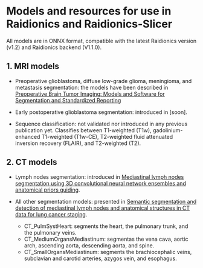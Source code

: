 # Models and resources for use in Raidionics and Raidionics-Slicer

All models are in ONNX format, compatible with the latest Raidionics version (v1.2) and Raidionics backend (V1.1.0).

## 1. MRI models
 * Preoperative glioblastoma, diffuse low-grade glioma, meningioma, and metastasis segmentation: the models have been described in [Preoperative Brain Tumor Imaging: Models and Software for Segmentation and Standardized Reporting](https://www.frontiersin.org/articles/10.3389/fneur.2022.932219/full?&utm_source=Email_to_authors_&utm_medium=Email&utm_content=T1_11.5e1_author&utm_campaign=Email_publication&field=&journalName=Frontiers_in_Neurology&id=932219)

 * Early postoperative glioblastoma segmentation: introduced in [soon].

 * Sequence classification: not validated nor introduced in any previous publication yet. Classifies between T1-weighted (T1w), gadolinium-enhanced T1-weighted (T1w-CE), T2-weighted fluid attenuated inversion recovery (FLAIR), and T2-weighted (T2).

## 2. CT models
 * Lymph nodes segmentation: introduced in [Mediastinal lymph nodes segmentation using 3D convolutional neural network ensembles and anatomical priors guiding](https://www.tandfonline.com/doi/pdf/10.1080/21681163.2022.2043778).

 * All other segmentation models: presented in [Semantic segmentation and detection of mediastinal lymph nodes and anatomical structures in CT data for lung cancer staging](https://link.springer.com/article/10.1007/s11548-019-01948-8).
    - CT_PulmSystHeart: segments the heart, the pulmonary trunk, and the pulmonary veins.
    - CT_MediumOrgansMediastinum: segmentas the vena cava, aortic arch, ascending aorta, descending aorta, and spine.
    - CT_SmallOrgansMediastinum: segments the brachiocephalic veins, subclavian and carotid arteries, azygos vein, and esophagus.
    

